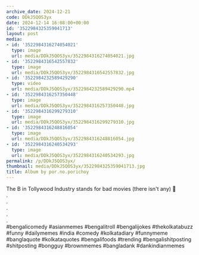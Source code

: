 ```yaml
---
archive_date: 2024-12-21
code: DDkJ5QOS3yx
date: 2024-12-14 16:08:00+00:00
id: '3522984325359041713'
layout: post
media:
- id: '3522984316274054021'
  type: image
  url: media/DDkJ5QOS3yx/3522984316274054021.jpg
- id: '3522984316542557832'
  type: image
  url: media/DDkJ5QOS3yx/3522984316542557832.jpg
- id: '3522984232589429290'
  type: video
  url: media/DDkJ5QOS3yx/3522984232589429290.mp4
- id: '3522984316257350448'
  type: image
  url: media/DDkJ5QOS3yx/3522984316257350448.jpg
- id: '3522984316299279310'
  type: image
  url: media/DDkJ5QOS3yx/3522984316299279310.jpg
- id: '3522984316248816054'
  type: image
  url: media/DDkJ5QOS3yx/3522984316248816054.jpg
- id: '3522984316240534293'
  type: image
  url: media/DDkJ5QOS3yx/3522984316240534293.jpg
permalink: /p/DDkJ5QOS3yx/
thumbnail: media/DDkJ5QOS3yx/3522984325359041713.jpg
title: Album by por.no.porichoy
---
```


The B in Tollywood Industry stands for bad movies (there isn't any) 🛐  
.  
.  
.  
.  
.  
#bengalicomedy #asianmemes #bengalitroll #bengalijokes #thekolkatabuzz #funny #dailymemes #india #comedy #kolkatadiary #funnymeme #banglaquote #kolkataquotes #bengalifoods #trending #bengalishitposting #shitposting #bongguy #brownmemes #bangladank #dankindianmemes
